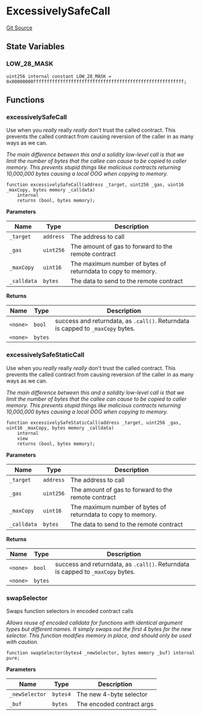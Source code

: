 # ExcessivelySafeCall
[Git Source](https://github.com/darwinia-network/ORMP/blob/ea2cb1198288e52b94c992dab142e03eb3d0b767/src/security/ExcessivelySafeCall.sol)


## State Variables
### LOW_28_MASK

```solidity
uint256 internal constant LOW_28_MASK = 0x00000000ffffffffffffffffffffffffffffffffffffffffffffffffffffffff;
```


## Functions
### excessivelySafeCall

Use when you _really_ really _really_ don't trust the called
contract. This prevents the called contract from causing reversion of
the caller in as many ways as we can.

*The main difference between this and a solidity low-level call is
that we limit the number of bytes that the callee can cause to be
copied to caller memory. This prevents stupid things like malicious
contracts returning 10,000,000 bytes causing a local OOG when copying
to memory.*


```solidity
function excessivelySafeCall(address _target, uint256 _gas, uint16 _maxCopy, bytes memory _calldata)
    internal
    returns (bool, bytes memory);
```
**Parameters**

|Name|Type|Description|
|----|----|-----------|
|`_target`|`address`|The address to call|
|`_gas`|`uint256`|The amount of gas to forward to the remote contract|
|`_maxCopy`|`uint16`|The maximum number of bytes of returndata to copy to memory.|
|`_calldata`|`bytes`|The data to send to the remote contract|

**Returns**

|Name|Type|Description|
|----|----|-----------|
|`<none>`|`bool`|success and returndata, as `.call()`. Returndata is capped to `_maxCopy` bytes.|
|`<none>`|`bytes`||


### excessivelySafeStaticCall

Use when you _really_ really _really_ don't trust the called
contract. This prevents the called contract from causing reversion of
the caller in as many ways as we can.

*The main difference between this and a solidity low-level call is
that we limit the number of bytes that the callee can cause to be
copied to caller memory. This prevents stupid things like malicious
contracts returning 10,000,000 bytes causing a local OOG when copying
to memory.*


```solidity
function excessivelySafeStaticCall(address _target, uint256 _gas, uint16 _maxCopy, bytes memory _calldata)
    internal
    view
    returns (bool, bytes memory);
```
**Parameters**

|Name|Type|Description|
|----|----|-----------|
|`_target`|`address`|The address to call|
|`_gas`|`uint256`|The amount of gas to forward to the remote contract|
|`_maxCopy`|`uint16`|The maximum number of bytes of returndata to copy to memory.|
|`_calldata`|`bytes`|The data to send to the remote contract|

**Returns**

|Name|Type|Description|
|----|----|-----------|
|`<none>`|`bool`|success and returndata, as `.call()`. Returndata is capped to `_maxCopy` bytes.|
|`<none>`|`bytes`||


### swapSelector

Swaps function selectors in encoded contract calls

*Allows reuse of encoded calldata for functions with identical
argument types but different names. It simply swaps out the first 4 bytes
for the new selector. This function modifies memory in place, and should
only be used with caution.*


```solidity
function swapSelector(bytes4 _newSelector, bytes memory _buf) internal pure;
```
**Parameters**

|Name|Type|Description|
|----|----|-----------|
|`_newSelector`|`bytes4`|The new 4-byte selector|
|`_buf`|`bytes`|The encoded contract args|


